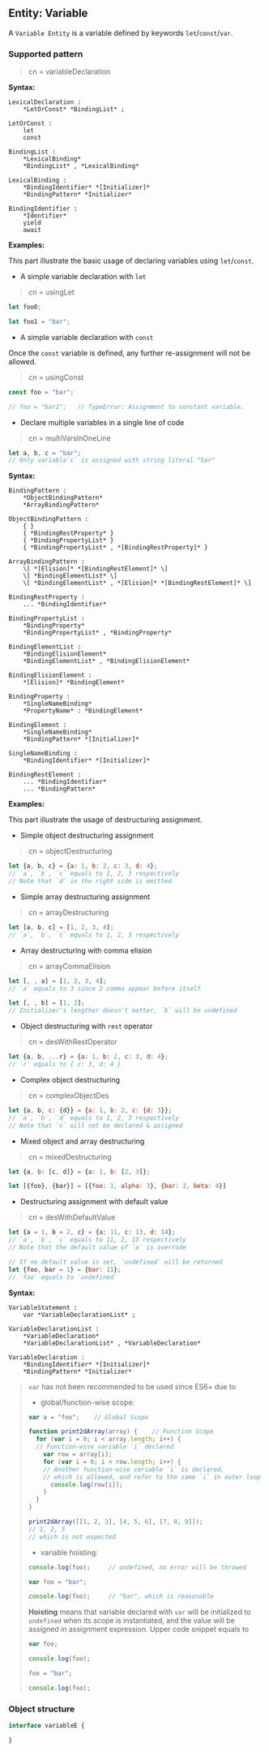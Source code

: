 ## Entity: Variable

A `Variable Entity` is a variable defined by keywords `let`/`const`/`var`.

### Supported pattern

> cn = variableDeclaration

**Syntax:**

```text
LexicalDeclaration :
    *LetOrConst* *BindingList* ;

LetOrConst :
    let
    const

BindingList :
    *LexicalBinding*
    *BindingList* , *LexicalBinding*

LexicalBinding :
    *BindingIdentifier* *[Initializer]*
    *BindingPattern* *Initializer*

BindingIdentifier :
    *Identifier*
    yield
    await
```

**Examples:**

This part illustrate the basic usage of declaring variables using `let`/`const`.

* A simple variable declaration with `let`

> cn = usingLet

```js
let foo0;

let foo1 = "bar";
```

* A simple variable declaration with `const`

Once the `const` variable is defined, any further re-assignment will not be allowed.

> cn = usingConst

```js
const foo = "bar";

// foo = "bar1";   // TypeError: Assignment to constant variable.
```

* Declare multiple variables in a single line of code

> cn = multiVarsInOneLine

```js
let a, b, c = "bar";
// Only variable`c` is assigned with string literal "bar"
```

**Syntax:**

```text
BindingPattern :
    *ObjectBindingPattern*
    *ArrayBindingPattern*

ObjectBindingPattern :
    { }
    { *BindingRestProperty* }
    { *BindingPropertyList* }
    { *BindingPropertyList* , *[BindingRestProperty]* }

ArrayBindingPattern :
    \[ *[Elision]* *[BindingRestElement]* \]
    \[ *BindingElementList* \]
    \[ *BindingElementList* , *[Elision]* *[BindingRestElement]* \]

BindingRestProperty :
    ... *BindingIdentifier*

BindingPropertyList :
    *BindingProperty*
    *BindingPropertyList* , *BindingProperty*

BindingElementList :
    *BindingElisionElement*
    *BindingElementList* , *BindingElisionElement*

BindingElisionElement :
    *[Elision]* *BindingElement*

BindingProperty :
    *SingleNameBinding*
    *PropertyName* : *BindingElement*

BindingElement :
    *SingleNameBinding*
    *BindingPattern* *[Initializer]*

SingleNameBinding :
    *BindingIdentifier* *[Initializer]*

BindingRestElement :
    ... *BindingIdentifier*
    ... *BindingPattern*
```

**Examples:**

This part illustrate the usage of destructuring assignment.

* Simple object destructuring assignment

> cn = objectDestructuring

```js
let {a, b, c} = {a: 1, b: 2, c: 3, d: 4};
// `a`, `b`, `c` equals to 1, 2, 3 respectively
// Note that `d` in the right side is emitted
```

* Simple array destructuring assignment

> cn = arrayDestructuring

```js
let [a, b, c] = [1, 2, 3, 4];
// `a`, `b`, `c` equals to 1, 2, 3 respectively
```

* Array destructuring with comma elision

> cn = arrayCommaElision

```js
let [, , a] = [1, 2, 3, 4];
// `a` equals to 3 since 2 comma appear before itself

let [, , b] = [1, 2];
// Initializer's lengther doesn't matter, `b` will be undefined
```

* Object destructuring with `rest` operator

> cn = desWithRestOperator

```js
let {a, b, ...r} = {a: 1, b: 2, c: 3, d: 4};
// `r` equals to { c: 3, d: 4 }
```

* Complex object destructuring

> cn = complexObjectDes

```js
let {a, b, c: {d}} = {a: 1, b: 2, c: {d: 3}};
// `a`, `b`, `d` equals to 1, 2, 3 respectively
// Note that `c` will not be declared & assigned
```

* Mixed object and array destructuring

> cn = mixedDestructuring

```js
let {a, b: [c, d]} = {a: 1, b: [2, 3]};

let [{foo}, {bar}] = [{foo: 1, alpha: 3}, {bar: 2, beta: 4}]
```

* Destructuring assignment with default value

> cn = desWithDefaultValue

```js
let {a = 1, b = 2, c} = {a: 11, c: 13, d: 14};
// `a`, `b`, `c` equals to 11, 2, 13 respectively
// Note that the default value of `a` is overrode

// If no default value is set, `undefined` will be returned
let {foo, bar = 1} = {bar: 11};
// `foo` equals to `undefined`
```

**Syntax:**

```text
VariableStatement :
    var *VariableDeclarationList* ;

VariableDeclarationList :
    *VariableDeclaration*
    *VariableDeclarationList* , *VariableDeclaration*

VariableDeclaration :
    *BindingIdentifier* *[Initializer]*
    *BindingPattern* *Initializer*
```

> `var` has not been recommended to be used since ES6+ due to
>
> * global/function-wise scope:
>
> ```js
> var a = "foo";    // Global Scope
> 
> function print2dArray(array) {    // Function Scope
>   for (var i = 0; i < array.length; i++) {
>   // Function-wise variable `i` declared
>     var row = array[i];
>     for (var i = 0; i < row.length; i++) {
>     // Another function-wise variable `i` is declared,
>     // which is allowed, and refer to the same `i` in outer loop
>       console.log(row[i]);
>     }
>   }
> }
> 
> print2dArray([[1, 2, 3], [4, 5, 6], [7, 8, 9]]);
> // 1, 2, 3
> // which is not expected
> ```
>
> * variable hoisting:
>
> ```js
> console.log(foo);     // undefined, no error will be throwed
> 
> var foo = "bar";
> 
> console.log(foo);     // "bar", which is reasonable
> ```
>
> **Hoisting** means that variable declared with `var`
> will be initialized to `undefined` when its scope is
> instantiated, and the value will be assigned in assignment
> expression. Upper code snippet equals to
> ```js
> var foo;
> 
> console.log(foo);
> 
> foo = "bar";
> 
> console.log(foo);
> ```

### Object structure

```ts
interface variableE {

}
```
